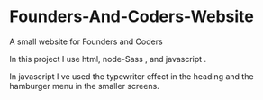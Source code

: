 # Founders-And-Coders-Website
A small website  for Founders and Coders

In this project I use html, node-Sass , and javascript .


In javascript I ve used the typewriter effect in the heading and the hamburger menu in the smaller screens.
